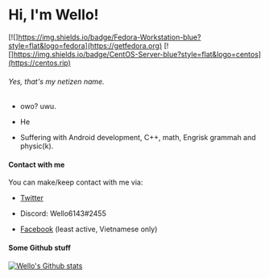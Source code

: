 # Hi, I'm Wello!

[![]https://img.shields.io/badge/Fedora-Workstation-blue?style=flat&logo=fedora](https://getfedora.org)
[![]https://img.shields.io/badge/CentOS-Server-blue?style=flat&logo=centos](https://centos.rip)

###### Yes, that's my netizen name.

- owo? uwu.

- He

- Suffering with Android development, C++, math, Engrisk grammah and physic(k).

#### Contact with me

You can make/keep contact with me via:

- [Twitter](https://twitter.com/wello6143)

- Discord: Wello6143#2455

- [Facebook](https://fb.me/wellothedev) (least active, Vietnamese only)

#### Some Github stuff

[![Wello's Github stats](https://github-readme-stats.vercel.app/api?username=wello6143)](https://github.com/anuraghazra/github-readme-stats)
